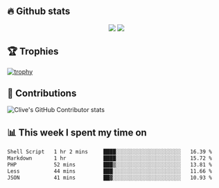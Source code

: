 ## &#128293; Github stats

<!-- GitHub Readme Streak Stats - https://github.com/DenverCoder1/github-readme-streak-stats -->
<p align="center">

<picture>
  <source 
    srcset="https://github-readme-stats.vercel.app/api?username=clivewalkden&count_private=true&show_icons=true&theme=darcula"
    media="(prefers-color-scheme: dark)"
  />
  <source
    srcset="https://github-readme-stats.vercel.app/api?username=clivewalkden&count_private=true&show_icons=true&theme=calm"
    media="(prefers-color-scheme: light), (prefers-color-scheme: no-preference)"
  />
  <img src="https://github-readme-stats.vercel.app/api?username=clivewalkden&count_private=true&show_icons=true&theme=darcula" />
</picture>

<a href="https://git.io/streak-stats" target="_blank">
  <img src="http://github-readme-streak-stats.herokuapp.com?user=clivewalkden&theme=darcula&date_format=j%20M%5B%20Y%5D" />
</a>

</p>

## &#127942; Trophies
[![trophy](https://github-profile-trophy.vercel.app/?username=clivewalkden&theme=onedark)](https://github.com/clivewalkden/github-profile-trophy)

## &#129309; Contributions
![Clive's GitHub Contributor stats](https://github-contributor-stats.vercel.app/api?username=clivewalkden)

## &#128202; This week I spent my time on
<!--START_SECTION:waka-->

```txt
Shell Script   1 hr 2 mins     ████░░░░░░░░░░░░░░░░░░░░░   16.39 %
Markdown       1 hr            ████░░░░░░░░░░░░░░░░░░░░░   15.72 %
PHP            52 mins         ███▒░░░░░░░░░░░░░░░░░░░░░   13.81 %
Less           44 mins         ███░░░░░░░░░░░░░░░░░░░░░░   11.66 %
JSON           41 mins         ██▓░░░░░░░░░░░░░░░░░░░░░░   10.93 %
```

<!--END_SECTION:waka-->
